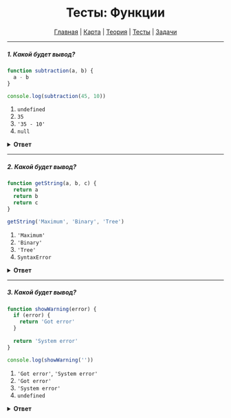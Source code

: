 <div align="center">

# Тесты: Функции

[Главная](https://github.com/dollaween/junior-roadmap/)
|
[Карта](/roadmap/README.md)
|
[Теория](/theory/README.md)
|
[Тесты](/tests/README.md)
|
[Задачи](/tasks/README.md)

</div>

---

##### 1. Какой будет вывод?

```javascript
function subtraction(a, b) {
  a - b
}

console.log(subtraction(45, 10))
```

1. `undefined`
2. `35`
3. `'35 - 10'`
4. `null`

<details><summary><b>Ответ</b></summary>
<p>

**Ответ: 1**

Функция `subtraction()` ничего не возвращает. Если отсутствует возвращение значения с помощью оператора `return`, то функция в конце своей работы вернет значение `undefined`.

</p>
</details>

---

##### 2. Какой будет вывод?

```javascript
function getString(a, b, c) {
  return a
  return b
  return c
}

getString('Maximum', 'Binary', 'Tree')
```

1. `'Maximum'`
2. `'Binary'`
3. `'Tree'`
4. `SyntaxError`

<details><summary><b>Ответ</b></summary>
<p>

**Ответ: 1**

Оператор `return` — завершает выполнение функции и возвращает значение. Данная функция всегда будет возвращать значение параметра `a`.

</p>
</details>

---

##### 3. Какой будет вывод?

```javascript
function showWarning(error) {
  if (error) {
    return 'Got error'
  }
  
  return 'System error'
}

console.log(showWarning(''))
```

1. `'Got error'`, `'System error'`
2. `'Got error'`
3. `'System error'`
4. `undefined`

<details><summary><b>Ответ</b></summary>
<p>

**Ответ: 3**

В условии `if (error)` мы имеем следующие преобразования:
`if (error)` -> `if ('')` -> `if (false)`

Инструкция внутри `if` не будет выполнена, потому что условие ложно.

Значит, функция дойдет до следующего оператора `return` и вернет `'System error'`.

</p>
</details>


